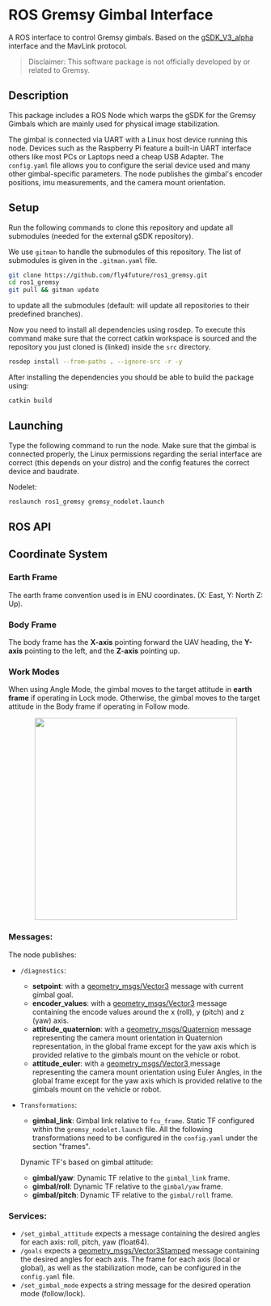 # ROS Gremsy Gimbal Interface
A ROS interface to control Gremsy gimbals. Based on the [gSDK_V3_alpha](https://github.com/Gremsy/gSDK/tree/gSDK_V3_alpha) interface and the MavLink protocol.

> Disclaimer: This software package is not officially developed by or related to Gremsy.


## Description
This package includes a ROS Node which warps the gSDK for the Gremsy Gimbals which are mainly used for physical image stabilization.

The gimbal is connected via UART with a Linux host device running this node.
Devices such as the Raspberry Pi feature a built-in UART interface others like most PCs or Laptops need a cheap USB Adapter.
The `config.yaml` file allows you to configure the serial device used and many other gimbal-specific parameters.
The node publishes the gimbal's encoder positions, imu measurements, and the camera mount orientation.

## Setup
Run the following commands to clone this repository and update all submodules (needed for the external gSDK repository).

We use `gitman` to handle the submodules of this repository.
The list of submodules is given in the `.gitman.yaml` file.

```sh
git clone https://github.com/fly4future/ros1_gremsy.git
cd ros1_gremsy
git pull && gitman update
```
to update all the submodules (default: will update all repositories to their predefined branches).

Now you need to install all dependencies using rosdep. To execute this command make sure that the correct catkin workspace is sourced and the repository you just cloned is (linked) inside the `src` directory.
```sh
rosdep install --from-paths . --ignore-src -r -y
```

After installing the dependencies you should be able to build the package using:
```sh
catkin build
```

## Launching
Type the following command to run the node. Make sure that the gimbal is connected properly, the Linux permissions regarding the serial interface are correct (this depends on your distro) and the config features the correct device and baudrate.

Nodelet:
```sh
roslaunch ros1_gremsy gremsy_nodelet.launch
```
## ROS API
## Coordinate System

### Earth Frame
The earth frame convention used is in ENU coordinates. (X: East, Y: North Z: Up).

### Body Frame
The body frame has the **X-axis** pointing forward the UAV heading, the **Y-axis** pointing to the left, and the **Z-axis** pointing up.

### Work Modes
When using Angle Mode, the gimbal moves to the target attitude in **earth frame** if operating in Lock mode. Otherwise, the gimbal moves to the target attitude in the Body frame if operating in Follow mode.

<p align="center">
    <img src="https://github.com/user-attachments/assets/2af6ffc1-1f3a-4776-8f89-32aeaa99a41c" width="400px">
</p>

### Messages:
The node publishes:
- `/diagnostics`:
  - **setpoint**: with a [geometry_msgs/Vector3](http://docs.ros.org/melodic/api/geometry_msgs/html/msg/Vector3.html) message with current gimbal goal.
  - **encoder_values**: with a [geometry_msgs/Vector3](http://docs.ros.org/melodic/api/geometry_msgs/html/msg/Vector3.html) message containing the encode values around the x (roll), y (pitch) and z (yaw) axis.
  - **attitude_quaternion**:  with a [geometry_msgs/Quaternion](http://docs.ros.org/melodic/api/geometry_msgs/html/msg/Quaternion.html) message representing the camera mount orientation in Quaternion representation, in the global frame except for the yaw axis which is provided relative to the gimbals mount on the vehicle or robot.
  - **attitude_euler**:  with a [geometry_msgs/Vector3
](http://docs.ros.org/melodic/api/geometry_msgs/html/msg/Vector3.html) message representing the camera mount orientation using Euler Angles,  in the global frame except for the yaw axis which is provided relative to the gimbals mount on the vehicle or robot.
- `Transformations`:
  - **gimbal_link**: Gimbal link relative to `fcu_frame`. Static TF configured within the `gremsy_nodelet.launch` file.
  All the following transformations need to be configured in the `config.yaml` under the section "frames".
  
  Dynamic TF's based on gimbal attitude:
  - **gimbal/yaw**: Dynamic TF relative to the `gimbal_link` frame.
  - **gimbal/roll**: Dynamic TF relative to the `gimbal/yaw` frame.
  - **gimbal/pitch**: Dynamic TF relative to the `gimbal/roll` frame.
### Services:
- `/set_gimbal_attitude` expects a message containing the desired angles for each axis: roll, pitch, yaw (float64).
- `/goals` expects a [geometry_msgs/Vector3Stamped](http://docs.ros.org/melodic/api/geometry_msgs/html/msg/Vector3Stamped.html) message containing the desired angles for each axis. The frame for each axis (local or global), as well as the stabilization mode, can be configured in the `config.yaml` file.
- `/set_gimbal_mode` expects a string message for the desired operation mode (follow/lock).




